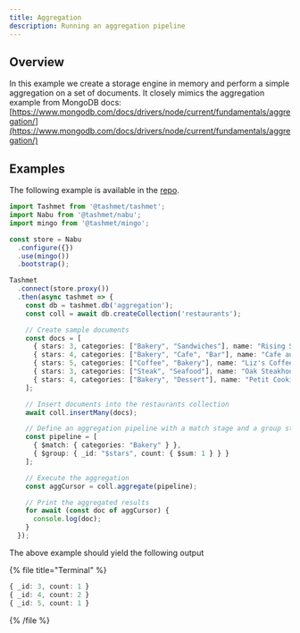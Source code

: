 ```yaml
---
title: Aggregation
description: Running an aggregation pipeline
---
```


## Overview

In this example we create a storage engine in memory and perform a simple aggregation on a set of documents. It closely mimics the aggregation example from MongoDB docs: [https://www.mongodb.com/docs/drivers/node/current/fundamentals/aggregation/](https://www.mongodb.com/docs/drivers/node/current/fundamentals/aggregation/)

## Examples

The following example is available in the [repo](https://github.com/tashmet/tashmet/tree/master/examples/aggregation).

```typescript
import Tashmet from '@tashmet/tashmet';
import Nabu from '@tashmet/nabu';
import mingo from '@tashmet/mingo';

const store = Nabu
  .configure({})
  .use(mingo())
  .bootstrap();

Tashmet
  .connect(store.proxy())
  .then(async tashmet => {
    const db = tashmet.db('aggregation');
    const coll = await db.createCollection('restaurants');

    // Create sample documents
    const docs = [
      { stars: 3, categories: ["Bakery", "Sandwiches"], name: "Rising Sun Bakery" },
      { stars: 4, categories: ["Bakery", "Cafe", "Bar"], name: "Cafe au Late" },
      { stars: 5, categories: ["Coffee", "Bakery"], name: "Liz's Coffee Bar" },
      { stars: 3, categories: ["Steak", "Seafood"], name: "Oak Steakhouse" },
      { stars: 4, categories: ["Bakery", "Dessert"], name: "Petit Cookie" },
    ];

    // Insert documents into the restaurants collection
    await coll.insertMany(docs);

    // Define an aggregation pipeline with a match stage and a group stage
    const pipeline = [
      { $match: { categories: "Bakery" } },
      { $group: { _id: "$stars", count: { $sum: 1 } } }
    ];

    // Execute the aggregation
    const aggCursor = coll.aggregate(pipeline);

    // Print the aggregated results
    for await (const doc of aggCursor) {
      console.log(doc);
    }
  });
```

The above example should yield the following output

{% file title="Terminal" %}
```typescript
{ _id: 3, count: 1 }
{ _id: 4, count: 2 }
{ _id: 5, count: 1 }
```
{% /file %}
